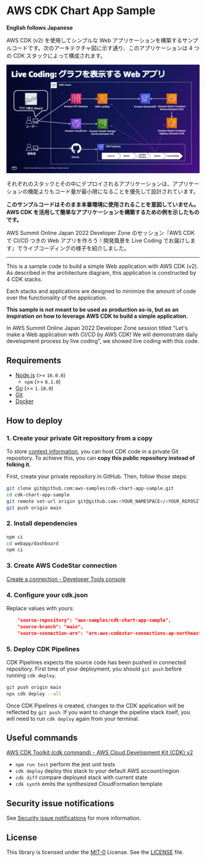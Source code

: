 # AWS CDK Chart App Sample

**English follows Japanese**

AWS CDK (v2) を使用してシンプルな Web アプリケーションを構築するサンプルコードです。次のアーキテクチャ図に示す通り、このアプリケーションは 4 つの CDK スタックによって構成されます。

![Architecture](./doc/architecture.jpg)

それぞれのスタックとその中にデプロイされるアプリケーションは、アプリケーションの機能よりもコード量が最小限になることを優先して設計されています。

**このサンプルコードはそのまま本番環境に使用されることを意図していません。AWS CDK を活用して簡単なアプリケーションを構築するための例を示したものです。**

AWS Summit Online Japan 2022 Developer Zone のセッション『AWS CDK で CI/CD つきの Web アプリを作ろう！開発風景を Live Coding でお届けします』でライブコーディングの様子を紹介しました。

---

This is a sample code to build a simple Web application with AWS CDK (v2). As described in the architecture diagram, this application is constructed by 4 CDK stacks.

Each stacks and applications are designed to minimize the amount of code over the functionality of the application.

**This sample is not meant to be used as production as-is, but as an inspiration on how to leverage AWS CDK to build a simple application.**

In AWS Summit Online Japan 2022 Developer Zone session titled "Let's make a Web application with CI/CD by AWS CDK! We will demonstrate daily development process by live coding", we showed live coding with this code.

## Requirements

- [Node.js](https://nodejs.org/) (>= `16.0.0`)
  - `npm` (>= `8.1.0`)
- [Go](https://go.dev/) (>= `1.18.0`)
- [Git](https://git-scm.com/)
- [Docker](https://www.docker.com/get-started/)

## How to deploy

### 1. Create your private Git repository from a copy

To store [context information](https://docs.aws.amazon.com/cdk/v2/guide/context.html), you can host CDK code in a private Git repository. To achieve this, you can **copy this public repository instead of folking it**.

First, create your private repository in GitHub. Then, follow those steps:

```sh
git clone git@github.com:aws-samples/cdk-chart-app-sample.git
cd cdk-chart-app-sample
git remote set-url origin git@github.com:<YOUR_NAMESPACE>/<YOUR_REPOSITORY>.git
git push origin main
```

### 2. Install dependencies

```sh
npm ci
cd webapp/dashboard
npm ci
```

### 3. Create AWS CodeStar connection

[Create a connection - Developer Tools console](https://docs.aws.amazon.com/dtconsole/latest/userguide/connections-create.html)

### 4. Configure your cdk.json

Replace values with yours:

```json
    "source-repository": "aws-samples/cdk-chart-app-sample",
    "source-branch": "main",
    "source-connection-arn": "arn:aws:codestar-connections:ap-northeast-1:123456789012:connection/xxxxxxxx-xxxx-xxxx-xxxx-xxxxxxxxxxxx"
```

### 5. Deploy CDK Pipelines

CDK Pipelines expects the source code has been pushed in connected repository. First time of your deployment, you should `git push` before running `cdk deploy`.

```sh
git push origin main
npx cdk deploy --all
```

Once CDK Pipelines is created, changes to the CDK application will be reflected by `git push`. If you want to change the pipeline stack itself, you will need to run `cdk deploy` again from your terminal.

## Useful commands

[AWS CDK Toolkit \(cdk command\) \- AWS Cloud Development Kit \(CDK\) v2](https://docs.aws.amazon.com/cdk/v2/guide/cli.html)

- `npm run test` perform the jest unit tests
- `cdk deploy` deploy this stack to your default AWS account/region
- `cdk diff` compare deployed stack with current state
- `cdk synth` emits the synthesized CloudFormation template

## Security issue notifications

See [Security issue notifications](CONTRIBUTING.md#security-issue-notifications) for more information.

## License

This library is licensed under the [MIT-0](https://github.com/aws/mit-0) License. See the [LICENSE](LICENSE) file.
